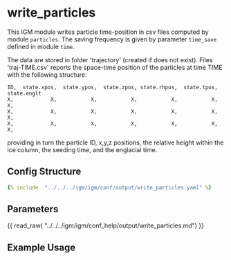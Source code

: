 # write_particles

This IGM module writes particle time-position in csv files computed by module `particles`. The saving frequency is given by parameter `time_save` defined in module `time`.

The data are stored in folder 'trajectory' (created if does not exist). Files 'traj-TIME.csv' reports the space-time position of the particles at time TIME with the following structure:

```
ID,  state.xpos,  state.ypos,  state.zpos, state.rhpos,  state.tpos, state.englt
X,            X,           X,           X,           X,           X,           X,
X,            X,           X,           X,           X,           X,           X,
X,            X,           X,           X,           X,           X,           X,
```

providing in turn the particle ID, x,y,z positions, the relative height within the ice column, the seeding time, and the englacial time.


## Config Structure  
~~~yaml
{% include  "../../../igm/igm/conf/output/write_particles.yaml" %}
~~~

## Parameters

{{ read_raw( "../../../igm/igm/conf_help/output/write_particles.md") }}

## Example Usage